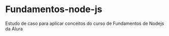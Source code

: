 # Fundamentos-node-js
Estudo de caso para aplicar conceitos do curso de Fundamentos de Nodejs da Alura
